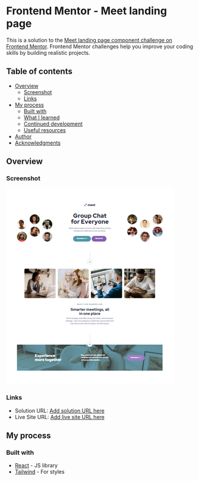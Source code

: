 # Frontend Mentor - Meet landing page 

This is a solution to the [Meet landing page component challenge on Frontend Mentor](https://www.frontendmentor.io/challenges/meet-landing-page-rbTDS6OUR). Frontend Mentor challenges help you improve your coding skills by building realistic projects.

## Table of contents

- [Overview](#overview)
  - [Screenshot](#screenshot)
  - [Links](#links)
- [My process](#my-process)
  - [Built with](#built-with)
  - [What I learned](#what-i-learned)
  - [Continued development](#continued-development)
  - [Useful resources](#useful-resources)
- [Author](#author)
- [Acknowledgments](#acknowledgments)

## Overview

### Screenshot

![](./screenshot.PNG)

### Links

- Solution URL: [Add solution URL here](https://github.com/mehdias63/Meet-Landing-Page)
- Live Site URL: [Add live site URL here](https://meet-landing-page-iota-nine.vercel.app)

## My process

### Built with

- [React](https://reactjs.org/) - JS library
- [Tailwind](https://tailwindcss.com/) - For styles
